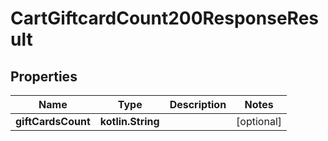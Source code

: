 
# CartGiftcardCount200ResponseResult

## Properties
| Name | Type | Description | Notes |
| ------------ | ------------- | ------------- | ------------- |
| **giftCardsCount** | **kotlin.String** |  |  [optional] |



